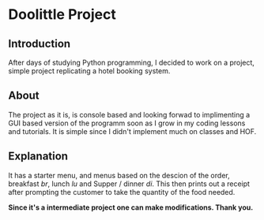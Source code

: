 # Doolittle Project 
## Introduction 
After days of studying Python programming, I decided to work on a project, simple project replicating a hotel booking system.

## About 
The project as it is, is console based and looking forwad to implimenting a GUI based version of the programm soon as I grow in my coding lessons and tutorials. It is simple since I didn't implement much on classes and HOF.

## Explanation 
It has a starter menu, and menus based on the descion of the order, breakfast _br_, lunch _lu_ and Supper / dinner _di_. This then prints out a receipt after prompting the customer to take the quantity of the food needed.

**Since it's a intermediate project one can make modifications. Thank you.**

